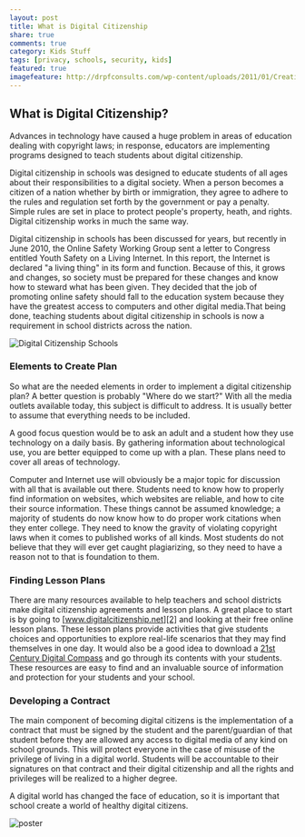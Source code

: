```yaml
---
layout: post
title: What is Digital Citizenship
share: true
comments: true
category: Kids Stuff
tags: [privacy, schools, security, kids]
featured: true
imagefeature: http://drpfconsults.com/wp-content/uploads/2011/01/Creating-a-Successful-School-Digital-Citzenship-Plan.jpg 
---
```

## What is Digital Citizenship?

Advances in technology have caused a huge problem in areas of education dealing with copyright laws; in response, educators are implementing programs designed to teach students about digital citizenship.

Digital citizenship in schools was designed to educate students of all ages about their responsibilities to a digital society. When a person becomes a citizen of a nation whether by birth or immigration, they agree to adhere to the rules and regulation set forth by the government or pay a penalty. Simple rules are set in place to protect people's property, heath, and rights. Digital citizenship works in much the same way.

Digital citizenship in schools has been discussed for years, but recently in June 2010, the Online Safety Working Group sent a letter to Congress entitled Youth Safety on a Living Internet. In this report, the Internet is declared "a living thing" in its form and function. Because of this, it grows and changes, so society must be prepared for these changes and know how to steward what has been given. They decided that the job of promoting online safety should fall to the education system because they have the greatest access to computers and other digital media.That being done, teaching students about digital citizenship in schools is now a requirement in school districts across the nation.

![Digital Citizenship Schools][1]


### Elements to Create Plan

So what are the needed elements in order to implement a digital citizenship plan? A better question is probably "Where do we start?" With all the media outlets available today, this subject is difficult to address. It is usually better to assume that everything needs to be included.

A good focus question would be to ask an adult and a student how they use technology on a daily basis. By gathering information about technological use, you are better equipped to come up with a plan. These plans need to cover all areas of technology.

Computer and Internet use will obviously be a major topic for discussion with all that is available out there. Students need to know how to properly find information on websites, which websites are reliable, and how to cite their source information. These things cannot be assumed knowledge; a majority of students do now know how to do proper work citations when they enter college. They need to know the gravity of violating copyright laws when it comes to published works of all kinds. Most students do not believe that they will ever get caught plagiarizing, so they need to have a reason not to that is foundation to them.

### Finding Lesson Plans

There are many resources available to help teachers and school districts make digital citizenship agreements and lesson plans. A great place to start is by going to [www.digitalcitizenship.net][2] and looking at their free online lesson plans. These lesson plans provide activities that give students choices and opportunities to explore real-life scenarios that they may find themselves in one day. It would also be a good idea to download a [21st Century Digital Compass][3] and go through its contents with your students. These resources are easy to find and an invaluable source of information and protection for your students and your school.

### Developing a Contract

The main component of becoming digital citizens is the implementation of a contract that must be signed by the student and the parent/guardian of that student before they are allowed any access to digital media of any kind on school grounds. This will protect everyone in the case of misuse of the privilege of living in a digital world. Students will be accountable to their signatures on that contract and their digital citizenship and all the rights and privileges will be realized to a higher degree.

A digital world has changed the face of education, so it is important that school create a world of healthy digital citizens.

![poster](https://blog.edmodo.com/wp-content/uploads/2012/10/Screen-Shot-2012-10-15-at-11.41.13-AM1.png)
 

[1]: http://drpfconsults.com/wp-content/uploads/2011/01/Creating-a-Successful-School-Digital-Citzenship-Plan.jpg "Creating a Successful School Digital Citzenship Plan"
[2]: http://www.digitalcitizenship.net
[3]: http://www.digitalcitizenship.net/uploads/ISTECompass.pdf
